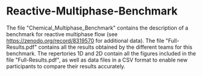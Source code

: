 # Reactive-Multiphase-Benchmark
The file "Chemical_Multiphase_Benchmark" contains the description of a benchmark for reactive multiphase flow (see  https://zenodo.org/record/8319570 for additional data).
The file "Full-Results.pdf" contains all the results obtained by the different teams for this benchmark.
The repertories 1D and 2D contain all the figures included in the file "Full-Results.pdf", as well as data files in a CSV format to enable new participants to compare their results accurately.
